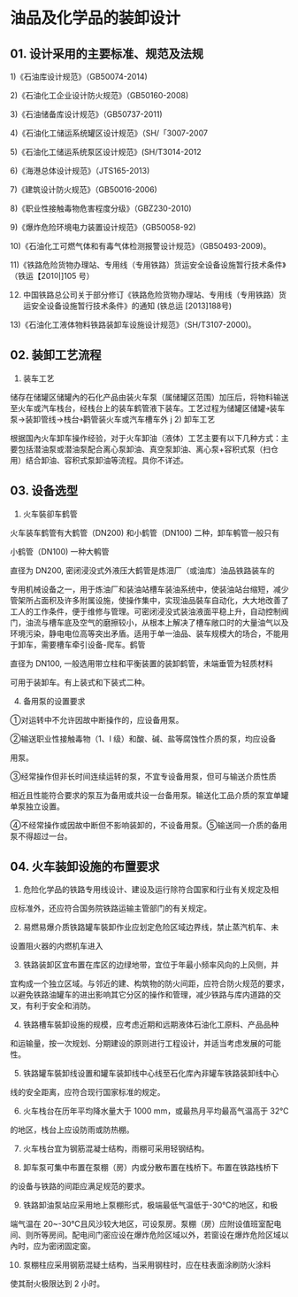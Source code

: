# 油品及化学品的装卸设计

## 01. 设计采用的主要标准、规范及法规

1)《石油库设计规范》（GB50074-2014)

2)《石油化工企业设计防火规范》（GB50160-2008) 

3)《石油储备库设计规范》（GB50737-2011) 

4)《石油化工储运系统罐区设计规范》（SH/「3007-2007 

5)《石油化工储运系统泵区设计规范》(SH/T3014-2012 

6)《海港总体设计规范》（JTS165-2013)

7)《建筑设计防火规范》（GB50016-2006) 

8)《职业性接触毒物危害程度分级》（GBZ230-2010) 

9)《爆炸危险环境电力装置设计规范》（GB50058-92)

10)《石油化工可燃气体和有毒气体检测报警设计规范》（GB50493-2009)。

11)《铁路危险货物办理站、专用线（专用铁路）货运安全设备设施暂行技术条件》（铁运【201이]105 号）

12) 中国铁路总公司关于部分修订《铁路危险货物办理站、专用线（专用铁路）货运安全设备设施暂行技术条件》的通知 (铁总运 [2013]188号)

13)《石油化工液体物料铁路装卸车设施设计规范》（SH/T3107-2000)。

## 02. 装卸工艺流程

1) 装车工艺

储存在储罐区储罐內的石化产品由装火车泵（属储罐区范围）加压后，将物料输送至火车或汽车栈台，经栈台上的装车鹤管液下装车。工艺过程为储罐区储罐￫装车泵→装卸管线→栈台￫鹳管装火车或汽车槽车外 j 2) 卸车工艺

根据国內火车卸车操作经验，对于火车卸油（液体）工艺主要有以下几种方式：主要包括潜油泵或潜油泵配合离心泵卸油、真空泵卸油、离心泵+容积式泵（扫仓用）结合卸油、容积式泵卸油等流程。具你不详述。


## 03. 设备选型

1) 火车裝卻车鹤管

火车装车鹤管有大鹤管（DN200) 和小鹤管（DN100) 二种，卸车鹌管一般只有

小鹤管（DN100) 一种大鹌管

直径为 DN200, 密闭浸没式外液压大鹤管是炼沺厂（或油库〕油品铁路装车的

专用机械设备之一，用于炼油厂和装油站槽车装油系统中，使装油站台缩短，减少管架所占面积及许多附属设施，使操作集中，实现油品裝车自动化，大大地改善了工人的工作条件，便于维修与管理。可密闭浸没式装油液面平稳上升，自动控制阀门，油流与槽车底及空气的磨擦较小，从根本上解决了槽车敞口时的大量油气以及环境污染，静电电位高等突出矛盾。适用于单一油品、装车规模大的场合，不能用于卸车，需要槽车牵引设备-爬车。鹤管

直径为 DN100, 一般选用带立柱和平衡装置的装卸鹤管，未端垂管为轻质材料

可用于装卸车。有上装式和下装式二种。

4) 备用泵的设置要求

①对运转中不允许因故中断操作的，应设备用泵。

②输送职业性接触毒物（1、I 级）和酸、碱、盐等腐蚀性介质的泵，均应设备

用泵。

③经常操作但非长时间连续运转的泵，不宜专设备用泵，但可与输送介质性质

相近且性能符合要求的泵互为备用或共设一台备用泵。输送化工品介质的泵宜单罐单泵独立设置。

④不经常操作或因故中断但不影响装卸的，不设备用泵。⑤输送同一介质的备用泵不得超过一台。

## 04. 火车装卸设施的布置要求

1) 危险化学品的铁路专用线设计、建设及运行除符合国家和行业有关规定及相

应标准外，还应符合国务院铁路运输主管部门的有关规定。

2) 易燃易爆介质铁路罐车裝卸作业应划定危险区域边界线，禁止蒸汽机车、未

设置阻火器的内燃机车进入

3) 铁路装卸区宜布置在库区的边绿地带，宜位于年最小频率风向的上风侧，并

宜构成一个独立区域。与邻近的建、构筑物的防火间距，应符合防火规范的要求，以避免铁路油罐车的进出影响其它分区的操作和管理，减少铁路与库内道路的交叉，有利于安全和消防。

4) 铁路槽车裝卸设施的规模，应考虑近期和远期液体石油化工原料、产品品种

和运输量，按一次规划、分期建设的原则进行工程设计，并适当考虑发展的可能性。

5) 铁路罐车裝卸线设置和罐车装卸线中心线至石化库內非罐车铁路装卸线中心

线的安全距离，应符合现行国家标准的规定。

6) 火车栈台在历年平均降水量大于 1000 mm，或最热月平均最高气温高于 32℃

的地区，栈台上应设防雨或防热棚。

7) 火车栈台宜为钢筋混凝士结构，雨棚可采用轻钢结构。

8) 卸车泵可集中布置在泵棚（房）内或分散布置在栈桥下。布置在铁路栈桥下

的设备与铁路的间距应满足规范的要求。

9) 铁路卸油泵站应采用地上泵棚形式，极端最低气温低于-30℃的地区，和极

端气温在 20~-30℃且风沙较大地区，可设泵房。泵棚（房）应附设值班室配电间、则所等房间。配电间门密应设在爆炸危险区域以外，若窗设在爆炸危险区域以內时，应为密闭固定窗。

10) 泵棚柱应采用钢筋混疑土结构，当采用钢柱时，应在柱表面涂刷防火涂料

使其耐火极限达到 2 小时。


